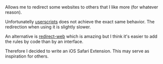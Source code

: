 Allows me to redirect some websites to others that I like more (for whatever reason).

Unfortunatelly [userscripts](https://github.com/quoid/userscripts) does not achieve the exact same behavior. The redirection when using it is slightly slower.

An alternative is [redirect-web](https://github.com/mshibanami/redirect-web) which is amazing but I think it's easier to add the rules by code than by an interface.

Therefore I decided to write an iOS Safari Extension. This may serve as inspiration for others.
